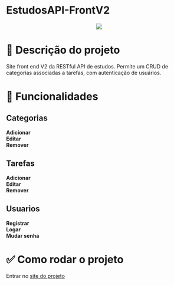 # EstudosAPI-FrontV2

<p align="center">
  <img src="https://github.com/user-attachments/assets/fa6d0542-a6ac-4cb2-b5e2-0aa2db0bfdaa">
</p>

# 📝 Descrição do projeto

Site front end V2 da RESTful API de estudos.
Permite um CRUD de categorias associadas a tarefas, com autenticação de usuários.

# 🚀 Funcionalidades

## Categorias

**Adicionar** <br/>
**Editar** <br/>
**Remover** 

## Tarefas

**Adicionar** <br/>
**Editar** <br/>
**Remover** <br/>

## Usuarios

**Registrar** <br/>
**Logar** <br/>
**Mudar senha**

# ✅ Como rodar o projeto

Entrar no [site do projeto](https://estudosapi-lucasns06.vercel.app/)
